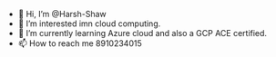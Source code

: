 - 👋 Hi, I’m @Harsh-Shaw
- 👀 I’m interested imn cloud computing.
- 🌱 I’m currently learning Azure cloud and also a GCP ACE certified.
- 📫 How to reach me 8910234015

<!---
Harsh-Shaw/Harsh-Shaw is a ✨ special ✨ repository because its `README.md` (this file) appears on your GitHub profile.
You can click the Preview link to take a look at your changes.
--->
